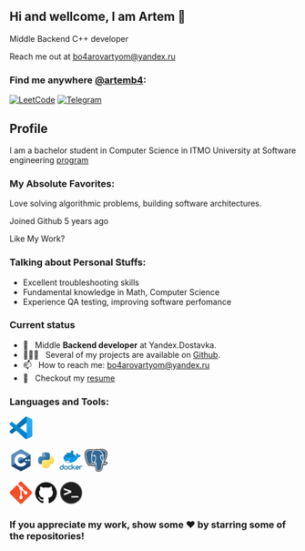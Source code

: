 ## Hi and wellcome, I am Artem 👋
Middle Backend C++ developer

Reach me out at bo4arovartyom@yandex.ru
### Find me anywhere [@artemb4](https://t.me/Chapaev_task_is_unsolved):

[![LeetCode](https://img.shields.io/badge/LeetCode-000000?style=for-the-badge&logo=LeetCode&logoColor=#d16c06)](https://leetcode.com/almost_bot/)
[![Telegram](https://img.shields.io/badge/Telegram-2CA5E0?style=for-the-badge&logo=telegram&logoColor=white)](https://t.me/Chapaev_task_is_unsolved)

## Profile

I am a bachelor student in Computer Science in ITMO University at Software engineering [program](https://abit.itmo.ru/program/bachelor/software_engineering)

### My Absolute Favorites:

Love solving algorithmic problems, building software architectures.

Joined Github 5 years ago

Like My Work?

### Talking about Personal Stuffs:

* Excellent troubleshooting skills
* Fundamental knowledge in Math, Computer Science
* Experience QA testing, improving software perfomance

### Current status

- 🍎 &nbsp; Middle **Backend developer** at Yandex.Dostavka.
- 👨🏻‍💻 &nbsp; Several of my projects are available on [Github](https://github.com/artemb4?tab=repositories).
- 📫 &nbsp; How to reach me: bo4arovartyom@yandex.ru
- 📝 &nbsp; Checkout my [resume](https://artemb4.github.io/resume/)

### Languages and Tools:

<code><img height="40" src="https://raw.githubusercontent.com/devicons/devicon/master/icons/vscode/vscode-original.svg" alt="vscode"></code>

<code><img height="40" src="https://raw.githubusercontent.com/github/explore/80688e429a7d4ef2fca1e82350fe8e3517d3494d/topics/cpp/cpp.png" alt="cpp"></code>
<code><img height="40" src="https://raw.githubusercontent.com/github/explore/80688e429a7d4ef2fca1e82350fe8e3517d3494d/topics/python/python.png" alt="python"></code>
<code><img height="40" src="https://raw.githubusercontent.com/github/explore/80688e429a7d4ef2fca1e82350fe8e3517d3494d/topics/docker/docker.png" alt="docker"></code>
<code><img height="40" src="https://raw.githubusercontent.com/github/explore/80688e429a7d4ef2fca1e82350fe8e3517d3494d/topics/postgresql/postgresql.png" alt="postgresql"></code>

<code><img height="40" src="https://raw.githubusercontent.com/devicons/devicon/master/icons/git/git-original.svg" alt="git"></code>
<code><img height="40" src="https://raw.githubusercontent.com/devicons/devicon/master/icons/github/github-original.svg" alt="github"></code>
<code><img height="40" src="https://raw.githubusercontent.com/github/explore/80688e429a7d4ef2fca1e82350fe8e3517d3494d/topics/terminal/terminal.png" alt="terminal"></code>

### If you appreciate my work, show some ❤️ by starring some of the repositories!

</div>
